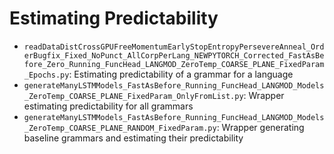 # Estimating Predictability

* `readDataDistCrossGPUFreeMomentumEarlyStopEntropyPersevereAnneal_OrderBugfix_Fixed_NoPunct_AllCorpPerLang_NEWPYTORCH_Corrected_FastAsBefore_Zero_Running_FuncHead_LANGMOD_ZeroTemp_COARSE_PLANE_FixedParam_Epochs.py`: Estimating predictability of a grammar for a language
* `generateManyLSTMModels_FastAsBefore_Running_FuncHead_LANGMOD_Models_ZeroTemp_COARSE_PLANE_FixedParam_OnlyFromList.py`: Wrapper estimating predictability for all grammars
* `generateManyLSTMModels_FastAsBefore_Running_FuncHead_LANGMOD_Models_ZeroTemp_COARSE_PLANE_RANDOM_FixedParam.py`: Wrapper generating baseline grammars and estimating their predictability


